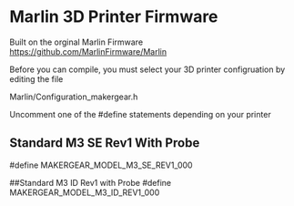 
# Marlin 3D Printer Firmware


Built on the orginal Marlin Firmware https://github.com/MarlinFirmware/Marlin

Before you can compile, you must select your 3D printer configruation by editing the file

Marlin/Configuration_makergear.h

Uncomment one of the #define statements depending on your printer


## Standard M3 SE Rev1 With Probe
 #define MAKERGEAR_MODEL_M3_SE_REV1_000

##Standard M3 ID Rev1 with Probe
 #define MAKERGEAR_MODEL_M3_ID_REV1_000




